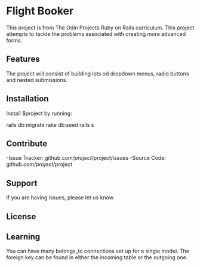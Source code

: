 Flight Booker
===========
This project is from The Odin Projects Ruby on Rails curriculum. This project attempts to tackle the problems associated with creating more advanced forms. 

Features
-----------

The project will consist of building lots od dropdown menus, radio buttons and nested submissions.

Installation
-----------

Install $project by running:

  rails db:migrate
  rake db:seed
  rails s

Contribute
-----------

-Issue Tracker: github.com/$project/$project/issues
-Source Code: github.com/$project/$project

Support
-----------

If you are having issues, please let us know.

License
-----------

Learning
-----------
You can have many belongs_to connections set up for a single model.
The foreign key can be found in either the incoming table or the outgoing one.

